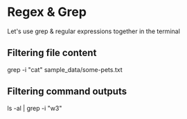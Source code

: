 # Regex & Grep

Let's use grep & regular expressions together in the terminal

## Filtering file content

grep -i "cat" sample_data/some-pets.txt

## Filtering command outputs

ls -al | grep -i "w3"    